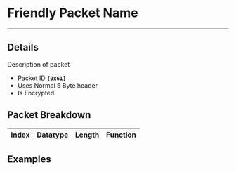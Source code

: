 # Friendly Packet Name #

---


## Details ##

Description of packet
  * Packet ID **`[0x61]`**
  * Uses Normal 5 Byte header
  * Is Encrypted

## Packet Breakdown ##
| Index | Datatype | Length | Function |
|:------|:---------|:-------|:---------|

## Examples ##